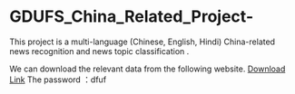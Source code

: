 # GDUFS_China_Related_Project-
This project is a multi-language (Chinese, English, Hindi) China-related news recognition and news topic classification .


We can download the relevant data from the following website.
[Download Link](https://pan.baidu.com/s/1qFJn5ix9LJ3AiZebHh2T-A)
The password ：dfuf
